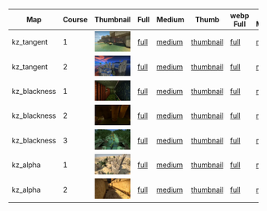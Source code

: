 | Map | Course | Thumbnail | Full | Medium | Thumb | webp Full | webp Medium | webp Thumb |
|-----|--------|-----------|------|--------|-------|-----------|-------------|------------|
|kz_tangent|1|![1](webp/thumbnail/kz_tangent/1.webp?raw=true)|[full](full/kz_tangent/1.jpg?raw=true)|[medium](medium/kz_tangent/1.jpg?raw=true)|[thumbnail](thumbnail/kz_tangent/1.jpg?raw=true)|[full](webp/full/kz_tangent/1.webp?raw=true)|[medium](webp/medium/kz_tangent/1.webp?raw=true)|[thumbnail](webp/thumbnail/kz_tangent/1.webp?raw=true)|
|kz_tangent|2|![2](webp/thumbnail/kz_tangent/2.webp?raw=true)|[full](full/kz_tangent/2.jpg?raw=true)|[medium](medium/kz_tangent/2.jpg?raw=true)|[thumbnail](thumbnail/kz_tangent/2.jpg?raw=true)|[full](webp/full/kz_tangent/2.webp?raw=true)|[medium](webp/medium/kz_tangent/2.webp?raw=true)|[thumbnail](webp/thumbnail/kz_tangent/2.webp?raw=true)|
|kz_blackness|1|![1](webp/thumbnail/kz_blackness/1.webp?raw=true)|[full](full/kz_blackness/1.jpg?raw=true)|[medium](medium/kz_blackness/1.jpg?raw=true)|[thumbnail](thumbnail/kz_blackness/1.jpg?raw=true)|[full](webp/full/kz_blackness/1.webp?raw=true)|[medium](webp/medium/kz_blackness/1.webp?raw=true)|[thumbnail](webp/thumbnail/kz_blackness/1.webp?raw=true)|
|kz_blackness|2|![2](webp/thumbnail/kz_blackness/2.webp?raw=true)|[full](full/kz_blackness/2.jpg?raw=true)|[medium](medium/kz_blackness/2.jpg?raw=true)|[thumbnail](thumbnail/kz_blackness/2.jpg?raw=true)|[full](webp/full/kz_blackness/2.webp?raw=true)|[medium](webp/medium/kz_blackness/2.webp?raw=true)|[thumbnail](webp/thumbnail/kz_blackness/2.webp?raw=true)|
|kz_blackness|3|![3](webp/thumbnail/kz_blackness/3.webp?raw=true)|[full](full/kz_blackness/3.jpg?raw=true)|[medium](medium/kz_blackness/3.jpg?raw=true)|[thumbnail](thumbnail/kz_blackness/3.jpg?raw=true)|[full](webp/full/kz_blackness/3.webp?raw=true)|[medium](webp/medium/kz_blackness/3.webp?raw=true)|[thumbnail](webp/thumbnail/kz_blackness/3.webp?raw=true)|
|kz_alpha|1|![1](webp/thumbnail/kz_alpha/1.webp?raw=true)|[full](full/kz_alpha/1.jpg?raw=true)|[medium](medium/kz_alpha/1.jpg?raw=true)|[thumbnail](thumbnail/kz_alpha/1.jpg?raw=true)|[full](webp/full/kz_alpha/1.webp?raw=true)|[medium](webp/medium/kz_alpha/1.webp?raw=true)|[thumbnail](webp/thumbnail/kz_alpha/1.webp?raw=true)|
|kz_alpha|2|![2](webp/thumbnail/kz_alpha/2.webp?raw=true)|[full](full/kz_alpha/2.jpg?raw=true)|[medium](medium/kz_alpha/2.jpg?raw=true)|[thumbnail](thumbnail/kz_alpha/2.jpg?raw=true)|[full](webp/full/kz_alpha/2.webp?raw=true)|[medium](webp/medium/kz_alpha/2.webp?raw=true)|[thumbnail](webp/thumbnail/kz_alpha/2.webp?raw=true)|
